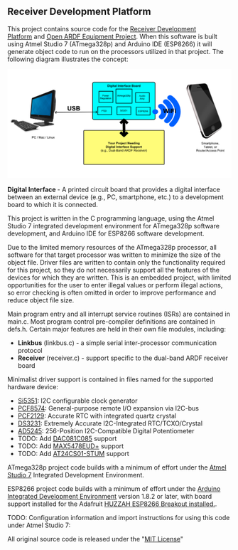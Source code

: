 <h2>Receiver Development Platform</h2>
<p>This project contains source code for the&nbsp;<a href="https://groups.google.com/forum/#!forum/receiver-development-platform">Receiver Development Platform</a>&nbsp;and&nbsp;<a href="http://openardf.org/index.php/ardf-open-equipment-project/">Open ARDF Equipment Project</a>. When this software is built using Atmel Studio 7 (ATmega328p) and Arduino IDE (ESP8266) it will generate object code to run on the processors utilized in that project. The following diagram illustrates the concept:</p>

![Docs/photo1.png](Docs/photo1.png)

<p><strong>Digital Interface&nbsp;</strong>- A printed circuit board that provides a digital interface between an external device (e.g., PC, smartphone, etc.) to a development board to which it is connected.</p>
<p>This project is written in the C programming language, using the Atmel Studio 7 integrated development environment for ATmega328p software development, and Arduino IDE for ESP8266 software development.</p>
<p>Due to the limited memory resources of the ATmega328p processor, all software for that target processor was written to minimize the size of the object file. Driver files are written to contain only the functionality required for this project, so they do not necessarily support all the features of the devices for which they are written. This is an embedded project, with limited opportunities for the user to enter illegal values or perform illegal actions, so error checking is often omitted in order to improve performance and reduce object file size.</p>
<p>Main program entry and all interrupt service routines (ISRs) are contained in main.c. Most program control pre-compiler definitions are contained in defs.h. Certain major features are held in their own file modules, including:</p>
<ul>
<li><strong>Linkbus</strong> (linkbus.c) - a simple serial inter-processor communication protocol</li>
<li><strong>Receiver</strong> (receiver.c) - support specific to the dual-band ARDF receiver board</li>
</ul>
<p>Minimalist driver support is contained in files named for the supported hardware device:</p>
<ul>
<li><a href="http://www.silabs.com/documents/public/data-sheets/Si5351-B.pdf">Si5351</a>: I2C configurable clock generator</li>
<li><a href="http://www.nxp.com/documents/data_sheet/PCF8574_PCF8574A.pdf">PCF8574</a>: General-purpose remote I/O expansion via I2C-bus</li>
<li><a href="http://www.nxp.com/documents/data_sheet/PCF2129.pdf">PCF2129</a>: Accurate RTC with integrated quartz crystal</li>
<li><a href="http://datasheets.maximintegrated.com/en/ds/DS3231-DS3231S.pdf">DS3231</a>: Extremely Accurate I2C-Integrated RTC/TCXO/Crystal</li>
<li><a href="http://www.analog.com/media/en/technical-documentation/data-sheets/AD5245.pdf">AD5245</a>: 256-Position I2C-Compatible Digital Potentiometer</li>
<li>TODO: Add <a href="http://www.ti.com/lit/ds/symlink/dac081c081.pdf">DAC081C085</a>&nbsp;support</li>
<li>TODO: Add <a href="http://datasheets.maximintegrated.com/en/ds/MAX5477-MAX5479.pdf">MAX5478EUD+</a>&nbsp;support</li>
<li>TODO: Add <a href="http://www.atmel.com/Images/Atmel-8815-SEEPROM-AT24CS01-02-Datasheet.pdf">AT24CS01-STUM</a>&nbsp;support</li>
</ul>
<p>ATmega328p project code builds with a minimum of effort under the <a href="http://www.atmel.com/microsite/atmel-studio/">Atmel Studio 7</a> Integrated Development Environment.</p>
<p>ESP8266 project code builds with a minimum of effort under the <a href="https://www.arduino.cc/en/Main/Software">Arduino Integrated Development Environment</a> version 1.8.2 or later, with board support installed for the Adafruit <a href="https://www.adafruit.com/product/2471">HUZZAH ESP8266 Breakout installed.</a>.</p>
<p>TODO: Configuration information and import instructions for using this code under Atmel Studio 7:</p>
<p>All original source code is released under the "<a href="https://opensource.org/licenses/MIT">MIT License</a>"</p>
